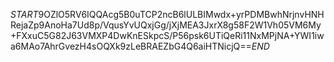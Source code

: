 $START$9OZlO5RV6IQQAcg5B0uTCP2ncB6lULBIMwdx+yrPDMBwhNrjnvHNHRejaZp9AnoHa7Ud8p/VqusYvUQxjGg/jXjMEA3JxrX8g58F2W1Vh05VM6My+FXxuC5G82J63VMXP4DwKnESkpcS/P56psk6UTiQeRi11NxMPjNA+YWI1iwa6MAo7AhrGvezH4sOQXk9zLeBRAEZbG4Q6aiHTNicjQ==$END$